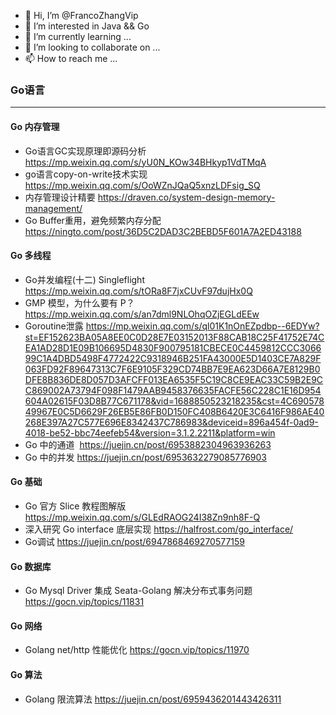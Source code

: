 - 👋 Hi, I’m @FrancoZhangVip
- 👀 I’m interested in Java && Go
- 🌱 I’m currently learning ...
- 💞️ I’m looking to collaborate on ...
- 📫 How to reach me ...

<!---
FrancoZhangVip/FrancoZhangVip is a ✨ special ✨ repository because its `README.md` (this file) appears on your GitHub profile.
You can click the Preview link to take a look at your changes.
--->
### Go语言

---

#### Go 内存管理

* Go语言GC实现原理即源码分析 https://mp.weixin.qq.com/s/yU0N_KOw34BHkyp1VdTMqA
* go语言copy-on-write技术实现 https://mp.weixin.qq.com/s/OoWZnJQaQ5xnzLDFsig_SQ
* 内存管理设计精要 https://draven.co/system-design-memory-management/
* Go Buffer重用，避免频繁内存分配 https://ningto.com/post/36D5C2DAD3C2BEBD5F601A7A2ED43188

#### Go 多线程

* Go并发编程(十二) Singleflight https://mp.weixin.qq.com/s/tORa8F7jxCUvF97dujHx0Q
* GMP 模型，为什么要有 P？ https://mp.weixin.qq.com/s/an7dml9NLOhqOZjEGLdEEw
* Goroutine泄露 https://mp.weixin.qq.com/s/ql01K1nOnEZpdbp--6EDYw?st=EF152623BA05A8EE0C0D28E7E03152013F88CAB18C25F41752E74CEA1AD28D1E09B106695D4830F900795181CBECE0C4459812CCC306699C1A4DBD5498F4772422C9318946B251FA43000E5D1403CE7A829F063FD92F89647313C7F6E9105F329CD74BB7E9EA623D66A7E8129B0DFE8B836DE8D057D3AFCFF013EA6535F5C19C8CE9EAC33C59B2E9CC869002A73794F098F1479AAB9458376635FACFE56C228C1E16D954604A02615F03D8B77C671178&vid=1688850523218235&cst=4C69057849967E0C5D6629F26EB5E86FB0D150FC408B6420E3C6416F986AE40268E397A27C577E696E8342437C786983&deviceid=896a454f-0ad9-4018-be52-bbc74eefeb54&version=3.1.2.2211&platform=win
* Go 中的通道  https://juejin.cn/post/6953882304963936263
* Go 中的并发 https://juejin.cn/post/6953632279085776903

#### Go 基础

* Go 官方 Slice 教程图解版 https://mp.weixin.qq.com/s/GLEdRAOG24I38Zn9nh8F-Q
* 深入研究 Go interface 底层实现 https://halfrost.com/go_interface/
* Go调试 https://juejin.cn/post/6947868469270577159

#### Go 数据库

* Go Mysql Driver 集成 Seata-Golang 解决分布式事务问题 https://gocn.vip/topics/11831

#### Go 网络

* Golang net/http 性能优化 https://gocn.vip/topics/11970

#### Go 算法

* Golang 限流算法 https://juejin.cn/post/6959436201443426311
